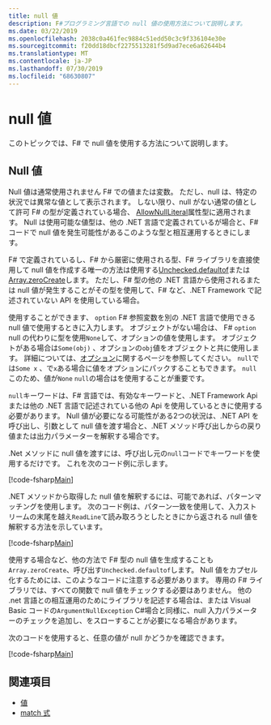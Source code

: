 ```yaml
---
title: null 値
description: F#プログラミング言語での null 値の使用方法について説明します。
ms.date: 03/22/2019
ms.openlocfilehash: 2038c0a461fec9884c51edd50c3c9f336104e30e
ms.sourcegitcommit: f20dd18dbcf2275513281f5d9ad7ece6a62644b4
ms.translationtype: MT
ms.contentlocale: ja-JP
ms.lasthandoff: 07/30/2019
ms.locfileid: "68630807"
---
```

# <a name="null-values"></a>null 値

このトピックでは、F# で null 値を使用する方法について説明します。

## <a name="null-value"></a>Null 値

Null 値は通常使用されません F# での値または変数。 ただし、null は、特定の状況では異常な値として表示されます。 しない限り、null がない通常の値として許可 F# の型が定義されている場合、 [AllowNullLiteral](https://msdn.microsoft.com/library/4f315196-f444-4cca-ba07-1176ff71eb0f)属性型に適用されます。 Null は使用可能な値型は、他の .NET 言語で定義されているが場合と、F# コードで null 値を発生可能性があるこのような型と相互運用するときにします。

F# で定義されているし、F# から厳密に使用される型、F# ライブラリを直接使用して null 値を作成する唯一の方法は使用する[Unchecked.defaultof](https://msdn.microsoft.com/library/9ff97f2a-1bd4-4f4c-afbe-5886a74ab977)または[Array.zeroCreate](https://msdn.microsoft.com/library/fa5b8e7a-1b5b-411c-8622-b58d7a14d3b2)します。 ただし、F# 型の他の .NET 言語から使用されるまたは null 値が発生することがその型を使用して、F# など、.NET Framework で記述されていない API を使用している場合。

使用することができます、 `option` F# 参照変数を別の .NET 言語で使用できる null 値で使用するときに入力します。 オブジェクトがない場合は、 F# `option` null の代わりに型を使用`None`して、オプションの値を使用します。 オブジェクトがある場合は`Some(obj)` 、オプションの`obj`値をオブジェクトと共に使用します。 詳細については、[オプション](../options.md)に関するページを参照してください。 `null`では`Some x` 、で`x`ある場合に値をオプションにパックすることもできます。 `null` このため、値が`None` `null`の場合はを使用することが重要です。

`null`キーワードは、F# 言語では、有効なキーワードと、.NET Framework Api または他の .NET 言語で記述されている他の Api を使用しているときに使用する必要があります。 Null 値が必要になる可能性がある2つの状況は、.NET API を呼び出し、引数として null 値を渡す場合と、.NET メソッド呼び出しからの戻り値または出力パラメーターを解釈する場合です。

.Net メソッドに null 値を渡すには、呼び出し元の`null`コードでキーワードを使用するだけです。 これを次のコード例に示します。

[!code-fsharp[Main](~/samples/snippets/fsharp/lang-ref-1/snippet701.fs)]

.NET メソッドから取得した null 値を解釈するには、可能であれば、パターンマッチングを使用します。 次のコード例は、パターン一致を使用して、入力ストリームの末尾を越え`ReadLine`て読み取ろうとしたときにから返される null 値を解釈する方法を示しています。

[!code-fsharp[Main](~/samples/snippets/fsharp/lang-ref-1/snippet702.fs)]

使用する場合など、他の方法で F# 型の null 値を生成することも`Array.zeroCreate`、呼び出す`Unchecked.defaultof`します。 Null 値をカプセル化するためには、このようなコードに注意する必要があります。 専用の F# ライブラリでは、すべての関数で null 値をチェックする必要はありません。 他の .net 言語との相互運用のためにライブラリを記述する場合は、または Visual Basic コードの`ArgumentNullException` C#場合と同様に、null 入力パラメーターのチェックを追加し、をスローすることが必要になる場合があります。

次のコードを使用すると、任意の値が null かどうかを確認できます。

[!code-fsharp[Main](~/samples/snippets/fsharp/lang-ref-1/snippet703.fs)]

## <a name="see-also"></a>関連項目

- [値](index.md)
- [match 式](../match-expressions.md)
